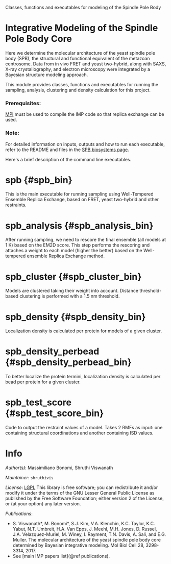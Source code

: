 Classes, functions and executables for modeling of the Spindle Pole Body

# Integrative Modeling of the Spindle Pole Body Core

Here we determine the molecular architecture of the yeast spindle pole body (SPB), 
the structural and functional equivalent of the metazoan centrosome. 
Data from in vivo FRET and yeast two-hybrid, along with SAXS, X-ray crystallography, 
and electron microscopy were integrated by a Bayesian structure modeling approach. 

This module provides classes, functions and executables for running the sampling, analysis, clustering
and density calculation for this project.

### Prerequisites: 
[MPI](https://integrativemodeling.org/2.7.0/doc/ref/namespaceIMP_1_1mpi.html) must be used to compile the IMP code so that replica exchange can be used.

### Note:
For detailed information on inputs, outputs and how to run each executable, refer to the README and files in the [SPB biosystems page](https://github.com/integrativemodeling/spb).

Here's a brief description of the command line executables. 

# spb {#spb_bin}
This is the main executable for running sampling using Well-Tempered Ensemble Replica Exchange, based on FRET, yeast two-hybrid and other restraints. 

# spb_analysis {#spb_analysis_bin}
After running sampling, we need to rescore the final ensemble (all models at 1 K) based on the EM2D score. 
This step performs the rescoring and attaches a weight to each model (higher the better) based on the Well-tempered ensemble Replica Exchange method. 

# spb_cluster {#spb_cluster_bin}
Models are clustered taking their weight into account. Distance threshold-based clustering is performed with a 1.5 nm threshold. 

# spb_density {#spb_density_bin}
Localization density is calculated per protein for models of a given cluster.

# spb_density_perbead {#spb_density_perbead_bin}
To better localize the protein termini, localization density is calculated per bead per protein for a given cluster.

# spb_test_score {#spb_test_score_bin}
Code to output the restraint values of a model. Takes 2 RMFs as input: one containing structural coordinations and another containing ISD values. 

# Info

_Author(s)_: Massimiliano Bonomi, Shruthi Viswanath

_Maintainer_: `shruthivis`

_License_: [LGPL](https://www.gnu.org/licenses/old-licenses/lgpl-2.1.html)
This library is free software; you can redistribute it and/or
modify it under the terms of the GNU Lesser General Public
License as published by the Free Software Foundation; either
version 2 of the License, or (at your option) any later version.

_Publications_:
- S. Viswanath\*, M. Bonomi\*, S.J. Kim, V.A. Klenchin, K.C. Taylor, K.C. Yabut, N.T. Umbreit, H.A. Van Epps, J. Meehl, M.H. Jones, D. Russel, J.A. Velazquez-Muriel, M. Winey, I. Rayment, T.N. Davis, A. Sali, and E.G. Muller. The molecular architecture of the yeast spindle pole body core determined by Bayesian integrative modeling. Mol Biol Cell 28, 3298-3314, 2017.
- See [main IMP papers list](@ref publications).
